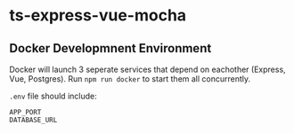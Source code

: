 # ts-express-vue-mocha

## Docker Developmnent Environment
Docker will launch 3 seperate services that depend on eachother (Express, Vue, Postgres). Run `npm run docker` to start them all concurrently.

`.env` file should include:
```
APP_PORT
DATABASE_URL
```